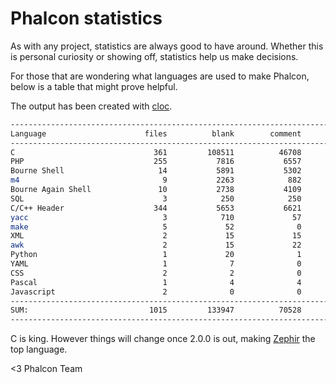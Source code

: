 Phalcon statistics
==================

As with any project, statistics are always good to have around. Whether this 
is personal curiosity or showing off, statistics help us make decisions.

For those that are wondering what languages are used to make Phalcon, below is 
a table that might prove helpful.

The output has been created with [cloc](http://cloc.sourceforge.net/).

```sh
--------------------------------------------------------------------------------
Language                      files          blank        comment           code
--------------------------------------------------------------------------------
C                               361         108511          46708         327574
PHP                             255           7816           6557          35404
Bourne Shell                     14           5891           5302          34188
m4                                9           2263            882          20732
Bourne Again Shell               10           2738           4109          16963
SQL                               3            250            250          13336
C/C++ Header                    344           5653           6621          10799
yacc                              3            710             57           2032
make                              5             52              0           1065
XML                               2             15             15            119
awk                               2             15             22             70
Python                            1             20              1             53
YAML                              1              7              0             31
CSS                               2              2              0             12
Pascal                            1              4              4              4
Javascript                        2              0              0              2
--------------------------------------------------------------------------------
SUM:                           1015         133947          70528         462384
--------------------------------------------------------------------------------
```

C is king. However things will change once 2.0.0 is out, making
[Zephir](http://www.zephir-lang.com) the top language.


<3 Phalcon Team

